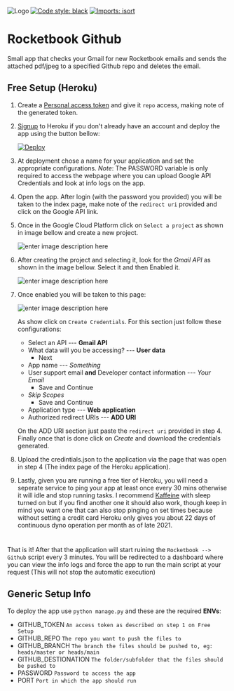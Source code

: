 ![Logo](https://i.imgur.com/qNeteXH.png)
[![Code style: black](https://img.shields.io/badge/code%20style-black-000000.svg)](https://github.com/psf/black)
[![Imports: isort](https://img.shields.io/badge/%20imports-isort-%231674b1?style=flat&labelColor=ef8336)](https://pycqa.github.io/isort/)
# Rocketbook Github
Small app that checks your Gmail for new Rocketbook emails and sends the attached pdf/jpeg to a specified Github repo and deletes the email.

## Free Setup (Heroku)
1. Create a [Personal access token](https://github.com/settings/tokens) and give it `repo` access, making note of the generated token.

2. [Signup](https://signup.heroku.com/) to Heroku if you don't already have an account and deploy the app using the button bellow:

   [![Deploy](https://www.herokucdn.com/deploy/button.svg)](https://heroku.com/deploy)

3. At deployment chose a name for your application and set the appropriate configurations. *Note*: The PASSWORD variable is only required to access the webpage where you can upload Google API Credentials and look at info logs on the app.

4. Open the app. After login (with the password you provided) you will be taken to the index page, make note of the `redirect uri` provided and click on the Google API link.

5. Once in the Google Cloud Platform click on `Select a project` as shown in image bellow and create a new project.

   ![enter image description here](https://i.imgur.com/uc7djnLl.png)
6. After creating the project and selecting it, look for the *Gmail API* as shown in the image bellow. Select it and then Enabled it.

   ![enter image description here](https://i.imgur.com/9xEtcYfl.png)
7. Once enabled you will be taken to this page:

   ![enter image description here](https://i.imgur.com/6pkfX9Xl.png)
   
   As show click on `Create Credentials`. For this section just follow these configurations:
	- Select an API --- **Gmail API**
	- What data will you be accessing? --- **User data**
		- Next
	- App name --- *Something*
	- User support email **and** Developer contact information --- *Your Email*
	  - Save and Continue
	- *Skip Scopes*
	  - Save and Continue
	- Application type --- **Web application**
	- Authorized redirect URIs --- **ADD URI**
	
   On the ADD URI section just paste the `redirect uri` provided in step 4. Finally once that is done click on *Create* and download the credentials generated.
8. Upload the credintials.json to the application via the page that was open in step 4 (The index page of the Heroku application).

9. Lastly, given you are running a free tier of Heroku, you will need a seperate service to ping your app at least once every 30 mins otherwise it will idle and stop running tasks. I recommend [Kaffeine](http://kaffeine.herokuapp.com/) with sleep turned on but if you find another one it should also work, though keep in mind you want one that can also stop pinging on set times because without setting a credit card Heroku only gives you about 22 days of continuous dyno operation per month as of late 2021.
#  
That is it! After that the application will start ruining the `Rocketbook --> Github` script every 3 minutes. You will be redirected to a dashboard where you can view the info logs and force the app to run the main script at your request (This will not stop the automatic execution)
## Generic Setup Info
To deploy the app use `python manage.py` and these are the required **ENVs**:
- GITHUB_TOKEN `An access token as described on step 1 on Free Setup`
- GITHUB_REPO `The repo you want to push the files to`
- GITHUB_BRANCH `The branch the files should be pushed to, eg: heads/master or heads/main`
- GITHUB_DESTIONATION `The folder/subfolder that the files should be pushed to`
- PASSWORD `Password to access the app`
- PORT `Port in which the app should run`
